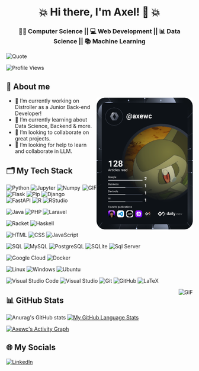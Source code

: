 <!--
  My presentation
-->
<h1 align="center">💥 Hi there, I'm Axel! 👋 💥</h1>
<h3 align="center">
👨‍💻 Computer Science || 💻 Web Development || 📊 Data Science || 📚 Machine Learning
</h3>

![Quote](https://quotes-github-readme.vercel.app/api?type=horizontal&theme=tokyonight)

![Profile Views](https://komarev.com/ghpvc/?username=Axewc&color=blue&style=flat-square)

## 🦊 About me

<a href="https://app.daily.dev/axewc"> 
  <img align="right" src="https://github.com/Axewc/Axewc/blob/main/devcard.svg" width="260" alt="Axel's Dev Card"/>
</a>

- 🔭 I’m currently working on Distroller as a Junior Back-end Developer!
- 🌱 I’m currently learning about Data Science, Backend & more.
- 👯 I’m looking to collaborate on great projects.
- 🤔 I’m looking for help to learn and collaborate in LLM.

<!-- Languages and Tools-->

## 🗂 My Tech Stack

<img align="right" alt="GIF" height="150" src="https://giffiles.alphacoders.com/175/175691.gif" />

![Python](https://img.shields.io/badge/Python-3776AB?style=for-the-badge&logo=python&logoColor=white)
![Jupyter](https://img.shields.io/badge/Jupyter-F37626?style=for-the-badge&logo=jupyter&logoColor=white)
![Numpy](https://img.shields.io/badge/Numpy-013243?style=for-the-badge&logo=numpy&logoColor=white)
![Flask](https://img.shields.io/badge/Flask-000000?style=for-the-badge&logo=flask&logoColor=white)
![Pip](https://img.shields.io/badge/Pip-3776AB?style=for-the-badge&logo=pip&logoColor=white)
![Django](https://img.shields.io/badge/Django-092E20?style=for-the-badge&logo=django&logoColor=white)
![FastAPI](https://img.shields.io/badge/FastAPI-009688?style=for-the-badge&logo=fastapi&logoColor=white)
![R](https://img.shields.io/badge/R-276DC3?style=for-the-badge&logo=r&logoColor=white)
![RStudio](https://img.shields.io/badge/RStudio-75AADB?style=for-the-badge&logo=rstudio&logoColor=white)


![Java](https://img.shields.io/badge/Java-007396?style=for-the-badge&logo=java&logoColor=white)
![PHP](https://img.shields.io/badge/PHP-777BB4?style=for-the-badge&logo=php&logoColor=white)
![Laravel](https://img.shields.io/badge/Laravel-FF2D20?style=for-the-badge&logo=laravel&logoColor=white)

![Racket](https://img.shields.io/badge/Racket-3C1A5B?style=for-the-badge&logo=racket&logoColor=white)
![Haskell](https://img.shields.io/badge/Haskell-5D4F85?style=for-the-badge&logo=haskell&logoColor=white)

![HTML](https://img.shields.io/badge/HTML-E34F26?style=for-the-badge&logo=html5&logoColor=white)
![CSS](https://img.shields.io/badge/CSS-1572B6?style=for-the-badge&logo=css3&logoColor=white)
![JavaScript](https://img.shields.io/badge/JavaScript-F7DF1E?style=for-the-badge&logo=javascript&logoColor=black)

![SQL](https://img.shields.io/badge/SQL-4479A1?style=for-the-badge&logo=sql&logoColor=white)
![MySQL](https://img.shields.io/badge/MySQL-4479A1?style=for-the-badge&logo=mysql&logoColor=white)
![PostgreSQL](https://img.shields.io/badge/PostgreSQL-336791?style=for-the-badge&logo=postgresql&logoColor=white)
![SQLite](https://img.shields.io/badge/SQLite-003B57?style=for-the-badge&logo=sqlite&logoColor=white)
![Sql Server](https://img.shields.io/badge/SQL_Server-CC2927?style=for-the-badge&logo=microsoft-sql-server&logoColor=white)

![Google Cloud](https://img.shields.io/badge/Google_Cloud-4285F4?style=for-the-badge&logo=google-cloud&logoColor=white)
![Docker](https://img.shields.io/badge/Docker-2496ED?style=for-the-badge&logo=docker&logoColor=white)

![Linux](https://img.shields.io/badge/Linux-FCC624?style=for-the-badge&logo=linux&logoColor=black)
![Windows](https://img.shields.io/badge/Windows-0078D6?style=for-the-badge&logo=windows&logoColor=white)
![Ubuntu](https://img.shields.io/badge/Ubuntu-E95420?style=for-the-badge&logo=ubuntu&logoColor=white)

![Visual Studio Code](https://img.shields.io/badge/Visual_Studio_Code-007ACC?style=for-the-badge&logo=visual-studio-code&logoColor=white)
![Visual Studio](https://img.shields.io/badge/Visual_Studio-5C2D91?style=for-the-badge&logo=visual-studio&logoColor=white)
![Git](https://img.shields.io/badge/Git-F05032?style=for-the-badge&logo=git&logoColor=white)
![GitHub](https://img.shields.io/badge/GitHub-181717?style=for-the-badge&logo=github&logoColor=white)
![LaTeX](https://img.shields.io/badge/LaTeX-008080?style=for-the-badge&logo=latex&logoColor=white)

<img align="right" alt="GIF" height="250" src="https://c.tenor.com/87F-ga-VtA0AAAAC/anime-chill.gif" />

<!--
  Github stats
-->
## 📊 GitHub Stats

![Anurag's GitHub stats](https://github-readme-stats.vercel.app/api?username=Axewc&theme=tokyonight&show_icons=true)
[![My GitHub Language Stats](https://github-readme-stats.vercel.app/api/top-langs/?username=Axewc&langs_count=5&theme=tokyonight)]()

[![Axewc's Activity Graph](https://github-readme-activity-graph.vercel.app/graph?username=Axewc&theme=tokyo-night)](https://github.com/ashutosh00710/github-readme-activity-graph)

<!--
  My social media.
-->

## 🌐 My Socials

[![LinkedIn](https://cdn-icons-png.flaticon.com/512/174/174857.png)](https://www.linkedin.com/in/axewc/)
